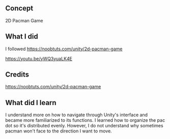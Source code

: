 ## Concept

2D Pacman Game 

## What I did 

I followed https://noobtuts.com/unity/2d-pacman-game

https://youtu.be/yWQ3yuaLK4E

## Credits 

https://noobtuts.com/unity/2d-pacman-game

## What did I learn

I understand more on how to navigate through Unity's interface and became more familiarized to its functions. I learned how to organize the pac dot so it's distributed evenly. However, I do not understand why sometimes pacman won't face to the direction I want to move. 
